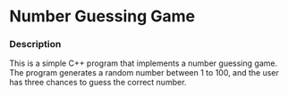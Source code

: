 # Number Guessing Game


### Description
This is a simple C++ program that implements a number guessing game. 
The program generates a random number between 1 to 100, and the user has three 
chances to guess the correct number. 
